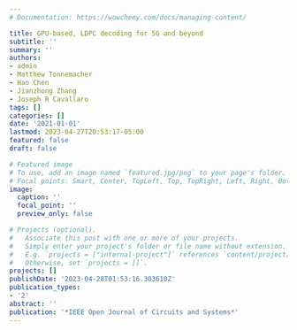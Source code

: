 ```yaml
---
# Documentation: https://wowchemy.com/docs/managing-content/

title: GPU-based, LDPC decoding for 5G and beyond
subtitle: ''
summary: ''
authors:
- admin
- Matthew Tonnemacher
- Hao Chen
- Jianzhong Zhang
- Joseph R Cavallaro
tags: []
categories: []
date: '2021-01-01'
lastmod: 2023-04-27T20:53:17-05:00
featured: false
draft: false

# Featured image
# To use, add an image named `featured.jpg/png` to your page's folder.
# Focal points: Smart, Center, TopLeft, Top, TopRight, Left, Right, BottomLeft, Bottom, BottomRight.
image:
  caption: ''
  focal_point: ''
  preview_only: false

# Projects (optional).
#   Associate this post with one or more of your projects.
#   Simply enter your project's folder or file name without extension.
#   E.g. `projects = ["internal-project"]` references `content/project/deep-learning/index.md`.
#   Otherwise, set `projects = []`.
projects: []
publishDate: '2023-04-28T01:53:16.303610Z'
publication_types:
- '2'
abstract: ''
publication: '*IEEE Open Journal of Circuits and Systems*'
---
```

